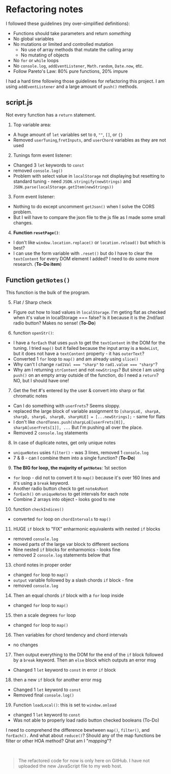 # Refactoring notes

I followed these guidelines (my over-simplified definitions):

- Functions should take parameters and return _something_
- No global variables
- No mutations or limited and controlled mutation
  - No use of array methods that mutate the calling array
  - No mutating of objects
- No `for` or `while` loops
- No `console.log`, `addEventListener`, `Math.random`, `Date.now`, etc.
- Follow Pareto's Law: 80% pure functions, 20% impure

I had a hard time following those guidelines for refactoring this project. I am using `addEventListener` and a large amount of `push()` methods.

## script.js

Not every function has a `return` statement.

1. Top variable area:

- A huge amount of `let` variables set to `0`, `""`, `[]`, or `{}`
- Removed `userTuning`,`fretInputs`, and `userChord` variables as they are not used

2. Tunings form event listener:

- Changed 3 `let` keywords to `const`
- removed `console.log()`
- Problem with select value in `localStorage` not displaying but resetting to standard tuning - need `JSON.stringify(newStrings)` and `JSON.parse(localStorage.getItem(newStrings))`

3. Form event listener:

- Nothing to do except uncomment `getJson()` when I solve the CORS problem.
- But I will have to compare the json file to the js file as I made some small changes.

4. **Function `resetPage()`**:

- I don't like `window.location.replace()` or `location.reload()` but which is best?
- I can use the form variable with `.reset()` but do I have to clear the `textContent` for every DOM element I added? I need to do some more research. (**To-Do item**)

## Function `getNotes()`

This function is the bulk of the program.

5. Flat / Sharp check

- Figure out how to load values in `localStorage`. I'm geting flat as checked when it's value in localStorage === false? Is it because it is the 2nd/last radio button? Makes no sense! (**To-Do**)

6. function `openStr()`:

- I have a `forEach` that uses `push` to get the `textContent` in the DOM for the tuning. I tried `map()` but it failed because the input array is a `NodeList`, but it does not have a `textContent` property - it has `outerText`?
- Converted 1 `for` loop to `map()` and am already using `slice()`
- Why can't I change `rad1Val === "sharp"` to `rad1.value === "sharp"`?
- Why am I returning `strContent` and not `newStrings`? But since I am using `push()` on an empty array outside of the function, do I need a `return`? NO, but I should have one!

7. Get the fret #'s entered by the user & convert into sharp or flat chromatic notes

- Can I do something with `userFrets`? Seems sloppy.
- replaced the large block of variable assignment to `[sharpLoE, sharpA, sharpD, sharpG, sharpB, sharpHiE] = [...newStrings];` - same for flats
- I don't like `chordTones.push(sharpLoE[userFrets[0]], sharpA[userFrets[1]], ...` But I'm pushing all over the place.
- Removed 2 `console.log` statements

8. In case of duplicate notes, get only unique notes

- `uniqueNotes` usies `filter()` - was 3 lines, removed 1 `console.log`
- 7 & 8 - can I combine them into a single function? (**To-Do**)

9. **The BIG for loop, the majority of `getNotes`**: 1st section

- `for` loop - did not to convert it to `map()` because it's over 160 lines and it's using a `break` keyword.
- Another radio button check to get `noteAsRoot`
- `forEach()` on `uniqueNotes` to get intervals for each note
- Combine 2 arrays into object - looks good to me

10. function `checkIndices()`

- converted `for` loop on `chordIntervals` to `map()`

11. HUGE `if` block to "FIX" enharmonic equivalents with nested `if` blocks

- removed `console.log`
- moved parts of the large var block to different sections
- Nine nested `if` blocks for enharmonics - looks fine
- removed 2 `console.log` statements below that

13. chord notes in proper order

- changed `for` loop to `map()`
- `output` variable followed by a slash chords `if` block - fine
- removed `console.log`

14. Then an equal chords `if` block with a `for` loop inside

- changed `for` loop to `map()`

15. then a scale degrees `for` loop

- changed `for` loop to `map()`

16. Then variables for chord tendency and chord intervals

- no changes

17. Then output everything to the DOM for the end of the `if` block followed by a `break` keyword. Then an `else` block which outputs an error msg

- Changed 1 `let` keyword to `const` in error `if` block

18. then a new `if` block for another error msg

- Changed 1 `let` keyword to `const`
- Removed final `console.log()`

19. Function `loadLocal()`: this is set to `window.onload`

- changed 1 `let` keyword to `const`
- Was not able to properly load radio button checked booleans (To-Do)

I need to comprehend the difference bewtween `map()`, `filter()`, and `forEach().` And what about `reduce()`? Should any of the map functions be filter or other HOA method? Qhat am I "_mapping_"?

<br>

> The refactored code for now is only here on GitHub. I have not uploaded the new JavaScript file to my web host.
